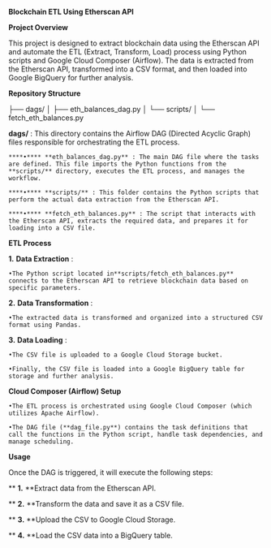**Blockchain ETL Using Etherscan API**

**Project Overview**

This project is designed to extract blockchain data using the Etherscan API and automate the ETL (Extract, Transform, Load) process using Python scripts and Google Cloud Composer (Airflow). The data is extracted from the Etherscan API, transformed into a CSV format, and then loaded into Google BigQuery for further analysis.



**Repository Structure**

├── dags/
│   ├── eth_balances_dag.py
│   └── scripts/
│       └── fetch_eth_balances.py

**dags/** : This directory contains the Airflow DAG (Directed Acyclic Graph) files responsible for orchestrating the ETL process.

    ****•**** **eth_balances_dag.py** : The main DAG file where the tasks are defined. This file imports the Python functions from the **scripts/** directory, executes the ETL process, and manages the workflow.

    ****•**** **scripts/** : This folder contains the Python scripts that perform the actual data extraction from the Etherscan API.

    ****•**** **fetch_eth_balances.py** : The script that interacts with the Etherscan API, extracts the required data, and prepares it for 	    loading into a CSV file.

**ETL Process**

**1.** **Data Extraction** :

    •The Python script located in**scripts/fetch_eth_balances.py** connects to the Etherscan API to retrieve blockchain data based on specific parameters.

**2.** **Data Transformation** :

    •The extracted data is transformed and organized into a structured CSV format using Pandas.

**3.** **Data Loading** :

    •The CSV file is uploaded to a Google Cloud Storage bucket.

    •Finally, the CSV file is loaded into a Google BigQuery table for storage and further analysis.

**Cloud Composer (Airflow) Setup**

    •The ETL process is orchestrated using Google Cloud Composer (which utilizes Apache Airflow).

    •The DAG file (**dag_file.py**) contains the task definitions that call the functions in the Python script, handle task dependencies, and manage scheduling.

**Usage**

Once the DAG is triggered, it will execute the following steps:

**	**1.**	**Extract data from the Etherscan API.

**	**2.**	**Transform the data and save it as a CSV file.

**	**3.**	**Upload the CSV to Google Cloud Storage.

**	**4.**	**Load the CSV data into a BigQuery table.
